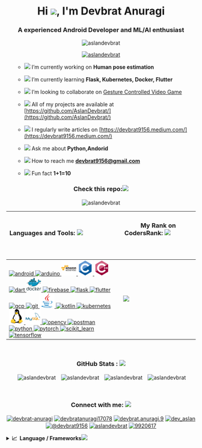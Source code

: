 <h1 align="center">Hi <img src="https://media.giphy.com/media/hvRJCLFzcasrR4ia7z/giphy.gif" width="25px">, I'm Devbrat Anuragi</h1>
<h3 align="center">A experienced Android Developer and ML/AI enthusiast</h3>

<p align="center"> <img src="https://komarev.com/ghpvc/?username=aslandevbrat&label=Profile%20views&color=0e75b6&style=flat" alt="aslandevbrat" /> </p>


<p align="center"> <a href="https://github.com/ryo-ma/github-profile-trophy"><img src="https://github-profile-trophy.vercel.app/?username=aslandevbrat&theme=discord" alt="aslandevbrat" /></a> </p>
<p align="center">

<ul text-align="center">

- <img src="https://media.giphy.com/media/QXPqYpSyBIMjBTtBbl/giphy.gif" width="30px"> I’m currently working on **Human pose estimation**

- <img src="https://media.giphy.com/media/fjOdkUskrUGyOZTHhQ/giphy.gif" width="30px"> I’m currently learning **Flask, Kubernetes, Docker, Flutter**

- <img src="https://media.giphy.com/media/ekdrkc4RgB3elF8e7t/giphy.gif" width="30px"> I’m looking to collaborate on [Gesture Controlled Video Game](https://github.com/AslanDevbrat/gesture_VidGame)

- <img src="https://media.giphy.com/media/WQINRXYXaqVx6g4Eza/giphy.gif" width="30px"> All of my projects are available at [https://github.com/AslanDevbrat/](https://github.com/AslanDevbrat/)

- <img src="https://media.giphy.com/media/Q8gV5cZiirOBhMzTCY/giphy.gif" width="30px"> I regularly write articles on [https://devbrat9156.medium.com/](https://devbrat9156.medium.com/)

- <img src="https://media.giphy.com/media/VbnW8c9G3ICRUXTjH1/giphy.gif" width="30px"> Ask me about **Python,Andorid**

- <img src="https://media.giphy.com/media/KxlbRn0HuTW7gZID83/giphy.gif" width="30px"> How to reach me **devbrat9156@gmail.com**

- <img src="https://media.giphy.com/media/UQDSBzfyiBKvgFcSTw/giphy.gif" width="30px"> Fun fact **1+1=10**
 </ul>
 </p>

<!-- ### Blogs posts
<!-- BLOG-POST-LIST:START -->
<!-- BLOG-POST-LIST:END -->

 <h3 align="center">Check this repo:<img src="https://media.giphy.com/media/3us1ccZO1NbPMceyKv/giphy.gif" height="25px" ></h3>
 <p align="center">
 <p align="center"><img align="center" src="https://github-readme-stats.vercel.app/api/pin/?username=aslandevbrat&repo=gesture_VidGame&theme=tokyonight" alt="aslandevbrat" /></p>
<!-- [![Readme Card](https://github-readme-stats.vercel.app/api/pin/?username=aslandevbrat&repo=gesture_VidGame&theme=tokyonight)](https://github.com/anuraghazra/github-readme-stats) -->
 
</p>


| <h3 align="center">Languages and Tools: <img src="https://media.giphy.com/media/jSKBmKkvo2dPQQtsR1/giphy.gif" height="25px" >&nbsp; &nbsp; &nbsp; &nbsp; &nbsp; &nbsp; &nbsp; &nbsp; &nbsp; &nbsp; &nbsp; &nbsp; &nbsp; &nbsp; &nbsp;&nbsp; &nbsp; &nbsp; &nbsp; &nbsp; &nbsp;&nbsp; &nbsp; &nbsp; &nbsp; &nbsp; &nbsp; &nbsp; &nbsp; &nbsp; &nbsp; &nbsp; &nbsp; &nbsp; &nbsp; &nbsp;&nbsp; &nbsp; &nbsp; &nbsp; &nbsp; &nbsp;</h3>  | <h3 align="center">My Rank on CodersRank: <img src="https://media.giphy.com/media/kHsQO0ibzLQj7PuqTJ/giphy.gif" height="25px" >&nbsp; &nbsp; &nbsp; &nbsp; &nbsp; &nbsp; &nbsp; &nbsp; &nbsp; &nbsp; &nbsp; &nbsp; &nbsp; &nbsp; &nbsp;&nbsp; &nbsp; &nbsp; &nbsp; &nbsp; &nbsp;&nbsp; &nbsp; &nbsp; &nbsp; &nbsp; &nbsp; &nbsp; &nbsp; &nbsp; &nbsp; &nbsp; &nbsp; &nbsp; &nbsp; &nbsp;&nbsp; &nbsp; &nbsp; &nbsp; &nbsp; &nbsp; &nbsp; &nbsp; &nbsp;&nbsp; &nbsp; &nbsp; &nbsp;</h3> |
| ------------- | ------------- |
| <a href="https://developer.android.com" target="_blank"> <img src="https://media.giphy.com/media/UQJlZ2OcaCA2RLfGiZ/giphy.gif" alt="android" width="40" height="40"/> </a><a href="https://www.arduino.cc/" target="_blank"> <img src="https://media.giphy.com/media/a7Ik5hjrFQuxiPKFZO/giphy.gif" alt="arduino" width="40" height="40"/> </a> <a href="https://aws.amazon.com" target="_blank"> <img src="https://raw.githubusercontent.com/devicons/devicon/master/icons/amazonwebservices/amazonwebservices-original-wordmark.svg" alt="aws" width="40" height="40"/> </a><a href="https://www.cprogramming.com/" target="_blank"> <img src="https://raw.githubusercontent.com/devicons/devicon/master/icons/c/c-original.svg" alt="c" width="40" height="40"/> </a> <a href="https://www.w3schools.com/cpp/" target="_blank"> <img src="https://raw.githubusercontent.com/devicons/devicon/master/icons/cplusplus/cplusplus-original.svg" alt="cplusplus" width="40" height="40"/> </a> <a href="https://dart.dev" target="_blank"> <img src="https://www.vectorlogo.zone/logos/dartlang/dartlang-icon.svg" alt="dart" width="40" height="40"/> </a> <a href="https://www.docker.com/" target="_blank"> <img src="https://raw.githubusercontent.com/devicons/devicon/master/icons/docker/docker-original-wordmark.svg" alt="docker" width="40" height="40"/> </a> <a href="https://firebase.google.com/" target="_blank"> <img src="https://media.giphy.com/media/Ri2TUcKlaOcaDBxFpY/giphy.gif" alt="firebase" width="45" height="45"/> </a> <a href="https://flask.palletsprojects.com/" target="_blank"> <img src="https://www.vectorlogo.zone/logos/pocoo_flask/pocoo_flask-icon.svg" alt="flask" width="40" height="40"/> </a> <a href="https://flutter.dev" target="_blank"> <img src="https://www.vectorlogo.zone/logos/flutterio/flutterio-icon.svg" alt="flutter" width="40" height="40"/> </a> <a href="https://cloud.google.com" target="_blank"> <img src="https://www.vectorlogo.zone/logos/google_cloud/google_cloud-icon.svg" alt="gcp" width="40" height="40"/> </a> <a href="https://git-scm.com/" target="_blank"> <img src="https://www.vectorlogo.zone/logos/git-scm/git-scm-icon.svg" alt="git" width="40" height="40"/> </a> <a href="https://www.java.com" target="_blank"> <img src="https://raw.githubusercontent.com/devicons/devicon/master/icons/java/java-original.svg" alt="java" width="40" height="40"/> </a> <a href="https://kotlinlang.org" target="_blank"> <img src="https://www.vectorlogo.zone/logos/kotlinlang/kotlinlang-icon.svg" alt="kotlin" width="40" height="40"/> </a> <a href="https://kubernetes.io" target="_blank"> <img src="https://www.vectorlogo.zone/logos/kubernetes/kubernetes-icon.svg" alt="kubernetes" width="40" height="40"/> </a> <a href="https://www.linux.org/" target="_blank"> <img src="https://raw.githubusercontent.com/devicons/devicon/master/icons/linux/linux-original.svg" alt="linux" width="40" height="40"/> </a> <a href="https://www.mysql.com/" target="_blank"> <img src="https://raw.githubusercontent.com/devicons/devicon/master/icons/mysql/mysql-original-wordmark.svg" alt="mysql" width="40" height="40"/> </a> <a href="https://opencv.org/" target="_blank"> <img src="https://www.vectorlogo.zone/logos/opencv/opencv-icon.svg" alt="opencv" width="40" height="40"/> </a> <a href="https://postman.com" target="_blank"> <img src="https://www.vectorlogo.zone/logos/getpostman/getpostman-icon.svg" alt="postman" width="40" height="40"/> </a> <a href="https://www.python.org" target="_blank"> <img src="https://media.giphy.com/media/LMt9638dO8dftAjtco/giphy.gif" alt="python" width="40" height="40"/> </a> <a href="https://pytorch.org/" target="_blank"> <img src="https://www.vectorlogo.zone/logos/pytorch/pytorch-icon.svg" alt="pytorch" width="40" height="40"/> </a> <a href="https://scikit-learn.org/" target="_blank"> <img src="https://upload.wikimedia.org/wikipedia/commons/0/05/Scikit_learn_logo_small.svg" alt="scikit_learn" width="40" height="40"/> </a> <a href="https://www.tensorflow.org" target="_blank"> <img src="https://media.giphy.com/media/SU2ic3wTfuC6JhD1lA/giphy.gif" alt="tensorflow" width="40" height="40"/> </a>  | <img src="https://cr-ss-service.azurewebsites.net/api/ScreenShot?widget=summary&username=aslandevbrat&badges=2&show-avatar=true&style=--header-bg-color:%231A1B27;--border-radius:50px;--badge-border-radius:50px;--badge-bg-color:%23212231;--badge-margin=100px;--badge-text-color:%2370A4FC;--header-text-color:%2370A4FC;--badge-icon-size:40px;--bg-color:%231A1B27;--badge-margin:8px" width = "400px"/>  |



<br>
<h3 align="center">GitHub Stats : <img src="https://media.giphy.com/media/cj87CxfRtrUifF3Ryk/giphy.gif" height="25px" ></h3>

<p align="center">&nbsp;<img align="center" src="https://github-readme-stats.vercel.app/api?username=aslandevbrat&show_icons=true&locale=en&theme=tokyonight" alt="aslandevbrat" width = "300px"  margin-right="40px"/>&emsp;<img align="center" src="https://github-readme-streak-stats.herokuapp.com/?user=aslandevbrat&show_icons=true&locale=en&theme=tokyonight" alt="aslandevbrat" width ="300px" margin-left="40px" />&emsp;<img align="center" src="https://github-readme-stats.vercel.app/api/top-langs?username=aslandevbrat&show_icons=true&locale=en&layout=compact&theme=tokyonight" alt="aslandevbrat" width ="250px"/>&emsp;<img align="center" src="https://github-readme-stats.vercel.app/api/wakatime?username=AslanDevbrat&theme=tokyonight" alt="aslandevbrat" width ="250px"/></p>

<!-- <p align="center"><img align="center" src="https://github-readme-streak-stats.herokuapp.com/?user=aslandevbrat&theme=tokyonight" alt="aslandevbrat" /></p>
 -->
<!-- <p align="center"><img align="center" src="https://github-readme-stats.vercel.app/api/top-langs?username=aslandevbrat&show_icons=true&locale=en&layout=compact&theme=tokyonight" alt="aslandevbrat" width ="350px"/></p> -->


<br>
<h3 align="center">Connect with me:  <img src="https://media.giphy.com/media/rkzUVAQe0zC52ActrJ/giphy.gif" height="25px" ></h3>
<p align="center">
<a href="https://linkedin.com/in/devbrat-anuragi" target="blank"><img align="center" src="https://media.giphy.com/media/HQTYdpx1yhxWpugAi2/giphy.gif" alt="devbrat-anuragi" height="50" width="50" /></a>
<a href="https://kaggle.com/devbratanuragi17078" target="blank"><img align="center" src="https://raw.githubusercontent.com/rahuldkjain/github-profile-readme-generator/master/src/images/icons/Social/kaggle.svg" alt="devbratanuragi17078" height="30" width="40" /></a>
<a href="https://fb.com/devbrat.anuragi.9" target="blank"><img align="center" src="https://media.giphy.com/media/J5XlOw4DE9zaiQUeGM/giphy.gif" alt="devbrat.anuragi.9" height="50" width="50" /></a>
<a href="https://instagram.com/dev_aslan" target="blank"><img align="center" src="https://media.giphy.com/media/eTtXHP8CyQHHa4M8EM/giphy.gif" alt="dev_aslan" height="50" width="50" /></a>
<a href="https://medium.com/@devbrat9156" target="blank"><img align="center" src="https://raw.githubusercontent.com/rahuldkjain/github-profile-readme-generator/master/src/images/icons/Social/medium.svg" alt="@devbrat9156" height="30" width="40" /></a>
<a href="https://www.leetcode.com/aslandevbrat" target="blank"><img align="center" src="https://raw.githubusercontent.com/rahuldkjain/github-profile-readme-generator/master/src/images/icons/Social/leet-code.svg" alt="aslandevbrat" height="30" width="40" /></a>
 <a href="https://stackoverflow.com/users/9920617" target="blank"><img align="center" src="https://raw.githubusercontent.com/rahuldkjain/github-profile-readme-generator/master/src/images/icons/Social/stack-overflow.svg" alt="9920617" height="30" width="40" /></a>
</p>
<details>
  <summary><b>📈&nbsp;&nbsp;Language&nbsp;/&nbsp;Frameworks</b><img src="https://media.giphy.com/media/Uv2o6s9vqd6F6jisSr/giphy.gif" height="25px" ></summary>
  <br/>
  <a href='https://profile.codersrank.io/user/aslandevbrat/'>
  <img src='https://cr-skills-chart-widget.azurewebsites.net/api/api?username=aslandevbrat&show-other-skills=true&bg=1A1B27&padding=30' align="center">
  </a>

</details>
